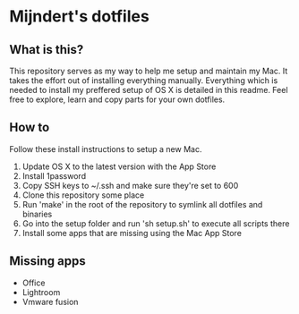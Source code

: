 # Mijndert's dotfiles

## What is this?

This repository serves as my way to help me setup and maintain my Mac. It takes the effort out of installing everything manually. Everything which is needed to install my preffered setup of OS X is detailed in this readme. Feel free to explore, learn and copy parts for your own dotfiles.

## How to

Follow these install instructions to setup a new Mac.

1. Update OS X to the latest version with the App Store
2. Install 1password
3. Copy SSH keys to ~/.ssh and make sure they're set to 600
4. Clone this repository some place
5. Run 'make' in the root of the repository to symlink all dotfiles and binaries
6. Go into the setup folder and run 'sh setup.sh' to execute all scripts there
7. Install some apps that are missing using the Mac App Store

## Missing apps

- Office
- Lightroom
- Vmware fusion
